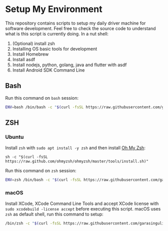 # Setup My Environment

This repository contains scripts to setup my daily driver machine for software development. Feel free to check the source code to understand what is this script is currently doing. In a nut shell:

1. (Optional) install zsh
2. Installing OS basic tools for development
3. Install Homebrew
4. Install asdf
5. Install nodejs, python, golang, java and flutter with asdf
6. Install Android SDK Command Line

## Bash

Run this command on `bash` session:

```bash
ENV=bash /bin/bash -c "$(curl -fsSL https://raw.githubusercontent.com/garasingulik/setupmyenv/main/ubuntu.sh)"
```

## ZSH

### Ubuntu

Install `zsh` with `sudo apt install -y zsh` and then install [Oh My Zsh](https://ohmyz.sh/):

```
sh -c "$(curl -fsSL https://raw.github.com/ohmyzsh/ohmyzsh/master/tools/install.sh)"
```

Run this command on `zsh` session:

```zsh
ENV=zsh /bin/bash -c "$(curl -fsSL https://raw.githubusercontent.com/garasingulik/setupmyenv/main/ubuntu.sh)"
```

### macOS

Install XCode, XCode Command Line Tools and accept XCode license with `sudo xcodebuild -license accept` before executing this script. macOS uses `zsh` as default shell, run this command to setup:

```zsh
/bin/zsh -c "$(curl -fsSL https://raw.githubusercontent.com/garasingulik/setupmyenv/main/macos.sh)"
```
